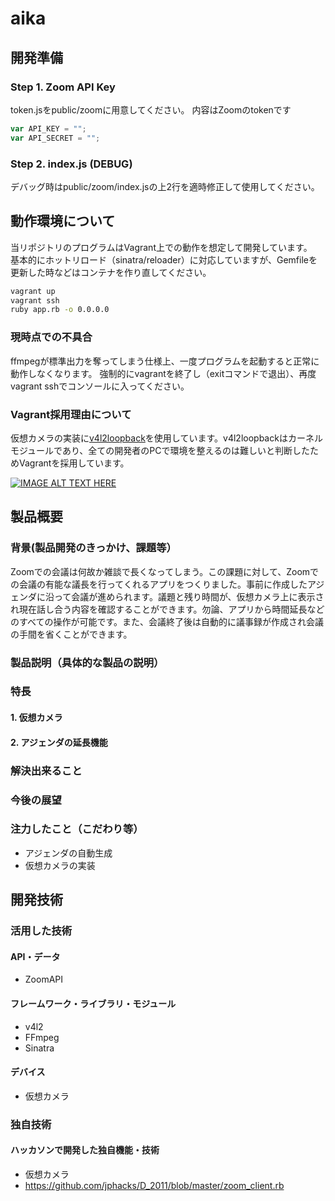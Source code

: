 # aika

## 開発準備
### Step 1. Zoom API Key
token.jsをpublic/zoomに用意してください。
内容はZoomのtokenです

```js
var API_KEY = "";
var API_SECRET = "";
```

### Step 2. index.js (DEBUG)
デバッグ時はpublic/zoom/index.jsの上2行を適時修正して使用してください。

## 動作環境について
当リポジトリのプログラムはVagrant上での動作を想定して開発しています。   
基本的にホットリロード（sinatra/reloader）に対応していますが、Gemfileを更新した時などはコンテナを作り直してください。

```bash
vagrant up
vagrant ssh
ruby app.rb -o 0.0.0.0
```

### 現時点での不具合
ffmpegが標準出力を奪ってしまう仕様上、一度プログラムを起動すると正常に動作しなくなります。
強制的にvagrantを終了し（exitコマンドで退出）、再度vagrant sshでコンソールに入ってください。

### Vagrant採用理由について
仮想カメラの実装に[v4l2loopback](https://github.com/umlaeute/v4l2loopback)を使用しています。v4l2loopbackはカーネルモジュールであり、全ての開発者のPCで環境を整えるのは難しいと判断したためVagrantを採用しています。

[![IMAGE ALT TEXT HERE](https://jphacks.com/wp-content/uploads/2020/09/JPHACKS2020_ogp.jpg)](https://www.youtube.com/watch?v=G5rULR53uMk)

## 製品概要
### 背景(製品開発のきっかけ、課題等）
Zoomでの会議は何故か雑談で長くなってしまう。この課題に対して、Zoomでの会議の有能な議長を行ってくれるアプリをつくりました。事前に作成したアジェンダに沿って会議が進められます。議題と残り時間が、仮想カメラ上に表示され現在話し合う内容を確認することができます。勿論、アプリから時間延長などのすべての操作が可能です。また、会議終了後は自動的に議事録が作成され会議の手間を省くことができます。

### 製品説明（具体的な製品の説明）

### 特長
#### 1. 仮想カメラ
#### 2. アジェンダの延長機能

### 解決出来ること
### 今後の展望
### 注力したこと（こだわり等）
* アジェンダの自動生成
* 仮想カメラの実装

## 開発技術

### 活用した技術
#### API・データ
* ZoomAPI

#### フレームワーク・ライブラリ・モジュール
* v4l2
* FFmpeg
* Sinatra

#### デバイス
* 仮想カメラ

### 独自技術
#### ハッカソンで開発した独自機能・技術
* 仮想カメラ
* https://github.com/jphacks/D_2011/blob/master/zoom_client.rb
